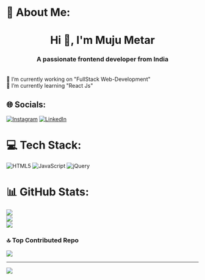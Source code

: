 # 💫 About Me:
<h1 align="center">Hi 👋, I'm Muju Metar</h1>
<h3 align="center">A passionate frontend developer from India</h3>
<br>
🔭 I’m currently working on "FullStack Web-Development"<br>🌱 I’m currently learning "React Js"<br>


## 🌐 Socials:
[![Instagram](https://img.shields.io/badge/Instagram-%23E4405F.svg?logo=Instagram&logoColor=white)](https://instagram.com/muju_metar) [![LinkedIn](https://img.shields.io/badge/LinkedIn-%230077B5.svg?logo=linkedin&logoColor=white)](https://linkedin.com/in/muju3) 

# 💻 Tech Stack:
![HTML5](https://img.shields.io/badge/html5-%23E34F26.svg?style=for-the-badge&logo=html5&logoColor=white) ![JavaScript](https://img.shields.io/badge/javascript-%23323330.svg?style=for-the-badge&logo=javascript&logoColor=%23F7DF1E) ![jQuery](https://img.shields.io/badge/jquery-%230769AD.svg?style=for-the-badge&logo=jquery&logoColor=white)
# 📊 GitHub Stats:
![](https://github-readme-stats.vercel.app/api?username=mujumetar&theme=dark&hide_border=false&include_all_commits=false&count_private=false)<br/>
![](https://github-readme-streak-stats.herokuapp.com/?user=mujumetar&theme=dark&hide_border=false)<br/>
![](https://github-readme-stats.vercel.app/api/top-langs/?username=mujumetar&theme=dark&hide_border=false&include_all_commits=false&count_private=false&layout=compact)

### 🔝 Top Contributed Repo
![](https://github-contributor-stats.vercel.app/api?username=mujumetar&limit=5&theme=dark&combine_all_yearly_contributions=true)

---
[![](https://visitcount.itsvg.in/api?id=mujumetar&icon=2&color=5)](https://visitcount.itsvg.in)


